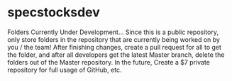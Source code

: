 # specstocksdev
Folders Currently Under Development... 
Since this is a public repository, only store folders in the repository that are currently being worked on by you / the team!
After finishing changes, create a pull request for all to get the folder, and after all developers get the latest Master branch, delete the folders out of the Master repository. 
In the future, Create a $7 private repository for full usage of GitHub, etc. 
